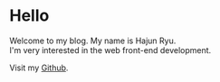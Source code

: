 # Hello

Welcome to my blog. My name is Hajun Ryu.<br>
I'm very interested in the web front-end development.

Visit my <a href="https://github.com/HaJunRyu" target="_blank">Github</a>.
